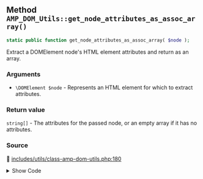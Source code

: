 ## Method `AMP_DOM_Utils::get_node_attributes_as_assoc_array()`

```php
static public function get_node_attributes_as_assoc_array( $node );
```

Extract a DOMElement node&#039;s HTML element attributes and return as an array.

### Arguments

* `\DOMElement $node` - Represents an HTML element for which to extract attributes.

### Return value

`string[]` - The attributes for the passed node, or an                  empty array if it has no attributes.

### Source

:link: [includes/utils/class-amp-dom-utils.php:180](/includes/utils/class-amp-dom-utils.php#L180-L191)

<details>
<summary>Show Code</summary>

```php
public static function get_node_attributes_as_assoc_array( $node ) {
	$attributes = [];
	if ( ! $node->hasAttributes() ) {
		return $attributes;
	}
	foreach ( $node->attributes as $attribute ) {
		$attributes[ $attribute->nodeName ] = $attribute->nodeValue;
	}
	return $attributes;
}
```

</details>
